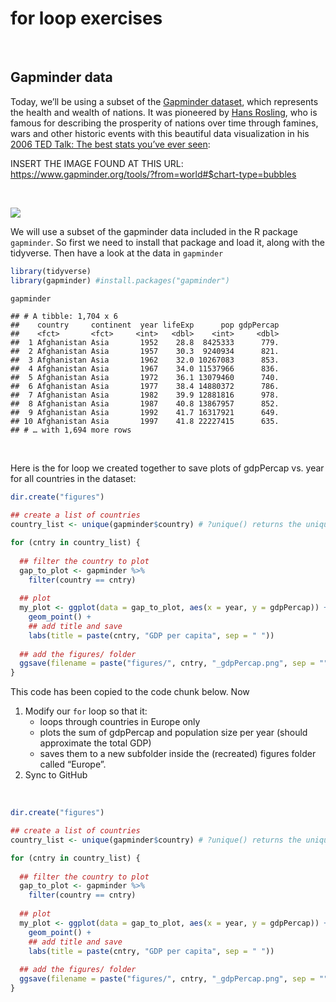 for loop exercises
================

<br>

## Gapminder data

Today, we’ll be using a subset of the [Gapminder
dataset](https://www.gapminder.org/tools/?from=world#$chart-type=bubbles),
which represents the health and wealth of nations. It was pioneered by
[Hans Rosling](https://www.ted.com/speakers/hans_rosling), who is famous
for describing the prosperity of nations over time through famines, wars
and other historic events with this beautiful data visualization in his
[2006 TED Talk: The best stats you’ve ever
seen](https://www.ted.com/talks/hans_rosling_shows_the_best_stats_you_ve_ever_seen):

INSERT THE IMAGE FOUND AT THIS URL:
<https://www.gapminder.org/tools/?from=world#$chart-type=bubbles>

<br>

![](https://s3-eu-west-1.amazonaws.com/static.gapminder.org/GapminderMedia/wp-uploads/20180914115336/Screen-Shot-2018-09-14-at-12.51.17-1024x557.png)

We will use a subset of the gapminder data included in the R package
`gapminder`. So first we need to install that package and load it, along
with the tidyverse. Then have a look at the data in `gapminder`

``` r
library(tidyverse)
library(gapminder) #install.packages("gapminder")

gapminder
```

    ## # A tibble: 1,704 x 6
    ##    country     continent  year lifeExp      pop gdpPercap
    ##    <fct>       <fct>     <int>   <dbl>    <int>     <dbl>
    ##  1 Afghanistan Asia       1952    28.8  8425333      779.
    ##  2 Afghanistan Asia       1957    30.3  9240934      821.
    ##  3 Afghanistan Asia       1962    32.0 10267083      853.
    ##  4 Afghanistan Asia       1967    34.0 11537966      836.
    ##  5 Afghanistan Asia       1972    36.1 13079460      740.
    ##  6 Afghanistan Asia       1977    38.4 14880372      786.
    ##  7 Afghanistan Asia       1982    39.9 12881816      978.
    ##  8 Afghanistan Asia       1987    40.8 13867957      852.
    ##  9 Afghanistan Asia       1992    41.7 16317921      649.
    ## 10 Afghanistan Asia       1997    41.8 22227415      635.
    ## # … with 1,694 more rows

<br>

Here is the for loop we created together to save plots of gdpPercap
vs. year for all countries in the dataset:

``` r
dir.create("figures") 

## create a list of countries
country_list <- unique(gapminder$country) # ?unique() returns the unique values

for (cntry in country_list) {
  
  ## filter the country to plot
  gap_to_plot <- gapminder %>%
    filter(country == cntry)
  
  ## plot
  my_plot <- ggplot(data = gap_to_plot, aes(x = year, y = gdpPercap)) + 
    geom_point() +
    ## add title and save
    labs(title = paste(cntry, "GDP per capita", sep = " "))
  
  ## add the figures/ folder
  ggsave(filename = paste("figures/", cntry, "_gdpPercap.png", sep = ""), plot = my_plot)
} 
```

This code has been copied to the code chunk below. Now

1.  Modify our `for` loop so that it:
      - loops through countries in Europe only
      - plots the sum of gdpPercap and population size per year (should
        approximate the total GDP)
      - saves them to a new subfolder inside the (recreated) figures
        folder called “Europe”.
2.  Sync to GitHub

<br>

``` r
dir.create("figures") 

## create a list of countries
country_list <- unique(gapminder$country) # ?unique() returns the unique values

for (cntry in country_list) {
  
  ## filter the country to plot
  gap_to_plot <- gapminder %>%
    filter(country == cntry)
  
  ## plot
  my_plot <- ggplot(data = gap_to_plot, aes(x = year, y = gdpPercap)) + 
    geom_point() +
    ## add title and save
    labs(title = paste(cntry, "GDP per capita", sep = " "))
  
  ## add the figures/ folder
  ggsave(filename = paste("figures/", cntry, "_gdpPercap.png", sep = ""), plot = my_plot)
} 
```

<br>
